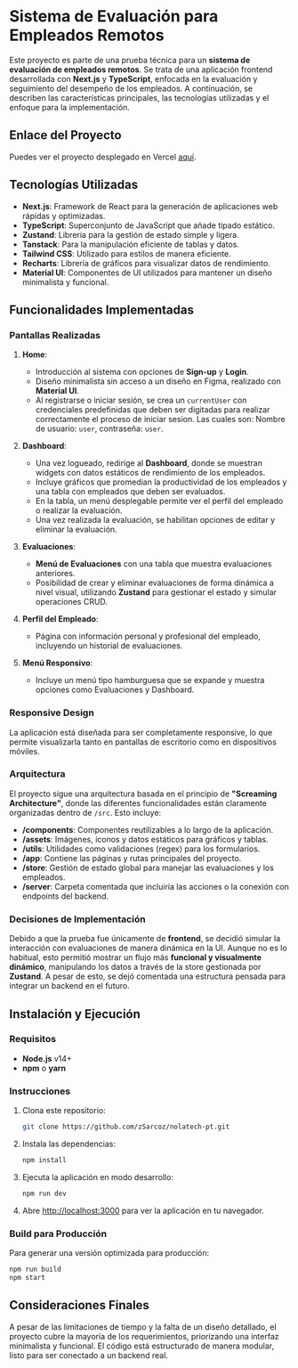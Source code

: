 
# Sistema de Evaluación para Empleados Remotos

Este proyecto es parte de una prueba técnica para un **sistema de evaluación de empleados remotos**. Se trata de una aplicación frontend desarrollada con **Next.js** y **TypeScript**, enfocada en la evaluación y seguimiento del desempeño de los empleados. A continuación, se describen las características principales, las tecnologías utilizadas y el enfoque para la implementación.

## Enlace del Proyecto
Puedes ver el proyecto desplegado en Vercel [aquí](https://nolatech-pt.vercel.app/).

## Tecnologías Utilizadas

- **Next.js**: Framework de React para la generación de aplicaciones web rápidas y optimizadas.
- **TypeScript**: Superconjunto de JavaScript que añade tipado estático.
- **Zustand**: Librería para la gestión de estado simple y ligera.
- **Tanstack**: Para la manipulación eficiente de tablas y datos.
- **Tailwind CSS**: Utilizado para estilos de manera eficiente.
- **Recharts**: Librería de gráficos para visualizar datos de rendimiento.
- **Material UI**: Componentes de UI utilizados para mantener un diseño minimalista y funcional.

## Funcionalidades Implementadas

### Pantallas Realizadas
1. **Home**: 
   - Introducción al sistema con opciones de **Sign-up** y **Login**.
   - Diseño minimalista sin acceso a un diseño en Figma, realizado con **Material UI**.
   - Al registrarse o iniciar sesión, se crea un `currentUser` con credenciales predefinidas que deben ser digitadas para realizar correctamente el proceso de iniciar sesion. Las cuales son: Nombre de usuario: `user`, contraseña: `user`.

2. **Dashboard**:
   - Una vez logueado, redirige al **Dashboard**, donde se muestran widgets con datos estáticos de rendimiento de los empleados.
   - Incluye gráficos que promedian la productividad de los empleados y una tabla con empleados que deben ser evaluados.
   - En la tabla, un menú desplegable permite ver el perfil del empleado o realizar la evaluación.
   - Una vez realizada la evaluación, se habilitan opciones de editar y eliminar la evaluación.

3. **Evaluaciones**:
   - **Menú de Evaluaciones** con una tabla que muestra evaluaciones anteriores.
   - Posibilidad de crear y eliminar evaluaciones de forma dinámica a nivel visual, utilizando **Zustand** para gestionar el estado y simular operaciones CRUD.

4. **Perfil del Empleado**:
   - Página con información personal y profesional del empleado, incluyendo un historial de evaluaciones.

5. **Menú Responsivo**:
   - Incluye un menú tipo hamburguesa que se expande y muestra opciones como Evaluaciones y Dashboard.

### Responsive Design
La aplicación está diseñada para ser completamente responsive, lo que permite visualizarla tanto en pantallas de escritorio como en dispositivos móviles.

### Arquitectura
El proyecto sigue una arquitectura basada en el principio de **"Screaming Architecture"**, donde las diferentes funcionalidades están claramente organizadas dentro de `/src`. Esto incluye:

- **/components**: Componentes reutilizables a lo largo de la aplicación.
- **/assets**: Imágenes, íconos y datos estáticos para gráficos y tablas.
- **/utils**: Utilidades como validaciones (regex) para los formularios.
- **/app**: Contiene las páginas y rutas principales del proyecto.
- **/store**: Gestión de estado global para manejar las evaluaciones y los empleados.
- **/server**: Carpeta comentada que incluiría las acciones o la conexión con endpoints del backend.

### Decisiones de Implementación
Debido a que la prueba fue únicamente de **frontend**, se decidió simular la interacción con evaluaciones de manera dinámica en la UI. Aunque no es lo habitual, esto permitió mostrar un flujo más **funcional y visualmente dinámico**, manipulando los datos a través de la store gestionada por **Zustand**. A pesar de esto, se dejó comentada una estructura pensada para integrar un backend en el futuro.

## Instalación y Ejecución

### Requisitos
- **Node.js** v14+ 
- **npm** o **yarn**

### Instrucciones
1. Clona este repositorio:
   ```bash
   git clone https://github.com/zSarcoz/nolatech-pt.git
   ```

2. Instala las dependencias:
   ```bash
   npm install
   ```

3. Ejecuta la aplicación en modo desarrollo:
   ```bash
   npm run dev
   ```

4. Abre [http://localhost:3000](http://localhost:3000) para ver la aplicación en tu navegador.

### Build para Producción
Para generar una versión optimizada para producción:

```bash
npm run build
npm start
```

## Consideraciones Finales

A pesar de las limitaciones de tiempo y la falta de un diseño detallado, el proyecto cubre la mayoría de los requerimientos, priorizando una interfaz minimalista y funcional. El código está estructurado de manera modular, listo para ser conectado a un backend real.
